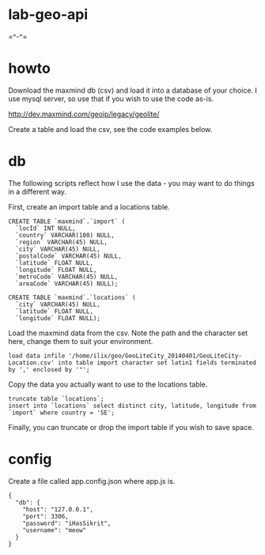 lab-geo-api
===========

=^-^=

howto
===========

Download the maxmind db (csv) and load it into a database of your choice. I use mysql server, so use that if you wish to use the code as-is.

http://dev.maxmind.com/geoip/legacy/geolite/

Create a table and load the csv, see the code examples below.

db
===========

The following scripts reflect how I use the data - you may want to do things in a different way.

First, create an import table and a locations table.

```
CREATE TABLE `maxmind`.`import` (
  `locId` INT NULL,
  `country` VARCHAR(100) NULL,
  `region` VARCHAR(45) NULL,
  `city` VARCHAR(45) NULL,
  `postalCode` VARCHAR(45) NULL,
  `latitude` FLOAT NULL,
  `longitude` FLOAT NULL,
  `metroCode` VARCHAR(45) NULL,
  `areaCode` VARCHAR(45) NULL);
```

```
CREATE TABLE `maxmind`.`locations` (
  `city` VARCHAR(45) NULL,
  `latitude` FLOAT NULL,
  `longitude` FLOAT NULL);
```

Load the maxmind data from the csv. Note the path and the character set here, change them to suit your environment.

```
load data infile '/home/ilix/geo/GeoLiteCity_20140401/GeoLiteCity-Location.csv' into table import character set latin1 fields terminated by ',' enclosed by '"';
```

Copy the data you actually want to use to the locations table.

```
truncate table `locations`;
insert into `locations` select distinct city, latitude, longitude from `import` where country = 'SE';
```

Finally, you can truncate or drop the import table if you wish to save space.

config
===========

Create a file called app.config.json where app.js is.

```
{
  "db": {
    "host": "127.0.0.1",
    "port": 3306,
    "password": "iHasSikrit",
    "username": "meow"
  }
}
```
